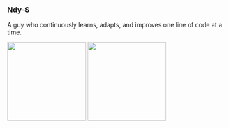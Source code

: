 ### Ndy-S

A guy who continuously learns, adapts, and improves one line of code at a time.

<div align="left">
  <img height="180em" src="https://github-readme-stats.vercel.app/api?username=ndy-s&count_private=true&show_icons=true" />
  <img height="180em" src="https://github-readme-stats.vercel.app/api/top-langs/?username=ndy-s&hide=php&layout=compact" />
</div>
